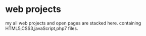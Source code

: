 # web projects

my all web projects and open pages are stacked here.
containing HTML5,CSS3,javaScript,php7 files.
